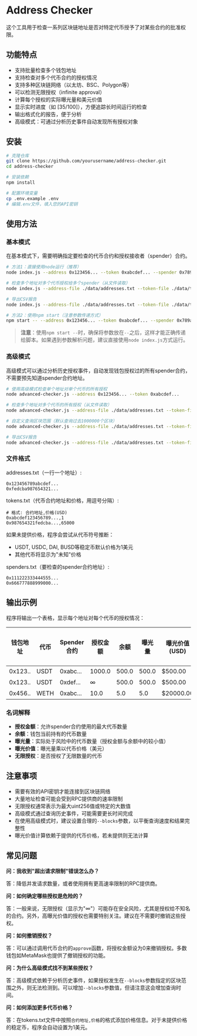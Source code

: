 # Address Checker

这个工具用于检查一系列区块链地址是否对特定代币授予了对某些合约的批准权限。

## 功能特点

- 支持批量检查多个钱包地址
- 支持检查对多个代币合约的授权情况
- 支持多种区块链网络（以太坊、BSC、Polygon等）
- 可以检测无限授权（infinite approval）
- 计算每个授权的实际曝光量和美元价值
- 显示实时进度（如 [35/100]），方便追踪长时间运行的检查
- 输出格式化的报告，便于分析
- 高级模式：可通过分析历史事件自动发现所有授权对象

## 安装

```bash
# 克隆仓库
git clone https://github.com/yourusername/address-checker.git
cd address-checker

# 安装依赖
npm install

# 配置环境变量
cp .env.example .env
# 编辑.env文件，填入您的API密钥
```

## 使用方法

### 基本模式

在基本模式下，需要明确指定要检查的代币合约和授权接收者（spender）合约。

```bash
# 方法1：直接使用node运行（推荐）
node index.js --address 0x123456... --token 0xabcdef... --spender 0x789abc...

# 检查多个地址对多个代币授权给多个spender（从文件读取）
node index.js --address-file ./data/addresses.txt --token-file ./data/tokens.txt --spender-file ./data/spenders.txt

# 导出CSV报告
node index.js --address-file ./data/addresses.txt --token-file ./data/tokens.txt --spender-file ./data/spenders.txt --export report.csv

# 方法2：使用npm start（注意参数传递方式）
npm start -- --address 0x123456... --token 0xabcdef... --spender 0x789abc...
```

> **注意**：使用`npm start --`时，确保将参数放在`--`之后，这样才能正确传递给脚本。如果遇到参数解析问题，建议直接使用`node index.js`方式运行。

### 高级模式

高级模式可以通过分析历史授权事件，自动发现钱包授权过的所有spender合约，不需要预先知道spender合约地址。

```bash
# 使用高级模式检查单个地址对单个代币的所有授权
node advanced-checker.js --address 0x123456... --token 0xabcdef...

# 检查多个地址对多个代币的所有授权（从文件读取）
node advanced-checker.js --address-file ./data/addresses.txt --token-file ./data/tokens.txt

# 自定义查询区块范围（默认查询过去1000000个区块）
node advanced-checker.js --address-file ./data/addresses.txt --token-file ./data/tokens.txt --blocks 500000

# 导出CSV报告
node advanced-checker.js --address-file ./data/addresses.txt --token-file ./data/tokens.txt --export report.csv
```

### 文件格式

addresses.txt（一行一个地址）:
```
0x123456789abcdef...
0xfedcba987654321...
```

tokens.txt（代币合约地址和价格，用逗号分隔）:
```
# 格式: 合约地址,价格(USD)
0xabcdef123456789...,1
0x987654321fedcba...,65000
```

如果未提供价格，程序会尝试从代币符号推断：
- USDT, USDC, DAI, BUSD等稳定币默认价格为1美元
- 其他代币将显示为"未知"价格

spenders.txt（要检查的spender合约地址）:
```
0x111222333444555...
0x666777888999000...
```

## 输出示例

程序将输出一个表格，显示每个地址对每个代币的授权情况：

| 钱包地址 | 代币 | Spender合约 | 授权金额 | 余额 | 曝光量 | 曝光价值(USD) | 无限授权 |
|---------|-----|------------|---------|------|-------|--------------|---------|
| 0x123.. | USDT | 0xabc... | 1000.0 | 500.0 | 500.0 | $500.00 | 否 |
| 0x123.. | USDT | 0xdef... | ∞ | 500.0 | 500.0 | $500.00 | 是 |
| 0x456.. | WETH | 0xabc... | 10.0 | 5.0 | 5.0 | $20000.00 | 否 |

### 名词解释

- **授权金额**：允许spender合约使用的最大代币数量
- **余额**：钱包当前持有的代币数量
- **曝光量**：实际处于风险中的代币数量（授权金额与余额中的较小值）
- **曝光价值**：曝光量乘以代币价格（美元）
- **无限授权**：是否授权了无限数量的代币

## 注意事项

- 需要有效的API密钥才能连接到区块链网络
- 大量地址检查可能会受到RPC提供商的速率限制
- 无限授权通常表示为最大uint256值或特定的大数值
- 高级模式通过查询历史事件，可能需要更长时间完成
- 在使用高级模式时，建议设置合理的`--blocks`参数，以平衡查询速度和结果完整性
- 曝光价值计算依赖于提供的代币价格，若未提供则无法计算

## 常见问题

**问：我收到"超出请求限制"错误怎么办？**

答：降低并发请求数量，或者使用拥有更高速率限制的RPC提供商。

**问：如何确定哪些授权是危险的？**

答：一般来说，无限授权（显示为"∞"）可能存在安全风险，尤其是授权给不知名的合约。另外，高曝光价值的授权也需要特别关注。建议在不需要时撤销这些授权。

**问：如何撤销授权？**

答：可以通过调用代币合约的`approve`函数，将授权金额设为0来撤销授权。多数钱包如MetaMask也提供了撤销授权的功能。

**问：为什么高级模式找不到某些授权？**

答：高级模式依赖于分析历史事件，如果授权发生在`--blocks`参数指定的区块范围之外，则无法检测到。可以增加`--blocks`参数值，但请注意这会增加查询时间。

**问：如何添加更多代币价格？**

答：在tokens.txt文件中按照`合约地址,价格`的格式添加价格信息。对于未提供价格的稳定币，程序会自动设置为1美元。 